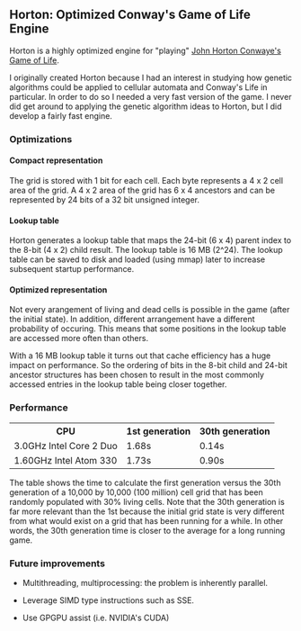 ## Horton: Optimized Conway's Game of Life Engine

Horton is a highly optimized engine for "playing" 
[John Horton Conwaye's Game of Life](http://en.wikipedia.org/wiki/Conway's_Game_of_Life).

I originally created Horton because I had an interest in studying how
genetic algorithms could be applied to cellular automata and Conway's
Life in particular. In order to do so I needed a very fast version of
the game. I never did get around to applying the genetic algorithm
ideas to Horton, but I did develop a fairly fast engine.


### Optimizations

#### Compact representation

The grid is stored with 1 bit for each cell. Each byte represents
a 4 x 2 cell area of the grid. A 4 x 2 area of the grid has
6 x 4 ancestors and can be represented by 24 bits of a 32 bit unsigned
integer.


#### Lookup table

Horton generates a lookup table that maps the 24-bit (6 x 4) parent
index to the 8-bit (4 x 2) child result. The lookup table is 16 MB
(2^24). The lookup table can be saved to disk and loaded
(using mmap) later to increase subsequent startup performance.


#### Optimized representation

Not every arangement of living and dead cells is possible in the game
(after the initial state). In addition, different arrangement have
a different probability of occuring. This means that some positions in
the lookup table are accessed more often than others.

With a 16 MB lookup table it turns out that cache efficiency has
a huge impact on performance. So the ordering of bits in the 8-bit
child and 24-bit ancestor structures has been chosen to result in the
most commonly accessed entries in the lookup table being closer
together.



### Performance

<table>
    <tr>
        <th>CPU</th>
        <th>1st generation</th>
        <th>30th generation</th>
    </tr> <tr>
        <td>3.0GHz Intel Core 2 Duo</td>
        <td>1.68s</td>
        <td>0.14s</td>
    </tr> <tr>
        <td>1.60GHz Intel Atom 330</td>
        <td>1.73s</td>
        <td>0.90s</td>
    </tr>
</table>

The table shows the time to calculate the first generation versus the
30th generation of a 10,000 by 10,000 (100 million) cell grid that has
been randomly populated with 30% living cells. Note that the 30th
generation is far more relevant than the 1st because the initial grid
state is very different from what would exist on a grid that has been
running for a while. In other words, the 30th generation time is
closer to the average for a long running game.


### Future improvements

* Multithreading, multiprocessing: the problem is inherently parallel.

* Leverage SIMD type instructions such as SSE.

* Use GPGPU assist (i.e. NVIDIA's CUDA)
